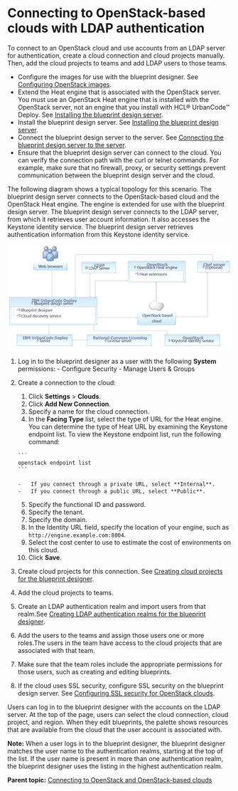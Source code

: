 # Connecting to OpenStack-based clouds with LDAP authentication

To connect to an OpenStack cloud and use accounts from an LDAP server for authentication, create a cloud connection and cloud projects manually. Then, add the cloud projects to teams and add LDAP users to those teams.

-   Configure the images for use with the blueprint designer. See [Configuring OpenStack images](cloud_connect_openstack_images.md).
-   Extend the Heat engine that is associated with the OpenStack server. You must use an OpenStack Heat engine that is installed with the OpenStack server, not an engine that you install with HCL® UrbanCode™ Deploy. See [Installing the blueprint design server](../../com.ibm.udeploy.install.doc/topics/install_server_bds.md).
-   Install the blueprint design server. See [Installing the blueprint design server](../../com.ibm.udeploy.install.doc/topics/install_server_bds.md).
-   Connect the blueprint design server to the server. See [Connecting the blueprint design server to the server](../../com.ibm.udeploy.doc/topics/ucdp_integrate.md#).
-   Ensure that the blueprint design server can connect to the cloud. You can verify the connection path with the curl or telnet commands. For example, make sure that no firewall, proxy, or security settings prevent communication between the blueprint design server and the cloud.

The following diagram shows a typical topology for this scenario. The blueprint design server connects to the OpenStack-based cloud and the OpenStack Heat engine. The engine is extended for use with the blueprint design server. The blueprint design server connects to the LDAP server, from which it retrieves user account information. It also accesses the Keystone identity service. The blueprint design server retrieves authentication information from this Keystone identity service.

![A topology that includes the blueprint design server, an OpenStack-based cloud, an OpenStack Heat engine, a Keystone server, and an LDAP server](../images/cloud_connect_openstack_ldap_a.gif)

1.   Log in to the blueprint designer as a user with the following **System** permissions: 
    -   Configure Security
    -   Manage Users & Groups
2.  Create a connection to the cloud: 
    1.   Click **Settings** \> **Clouds**. 
    2.   Click **Add New Connection**. 
    3.  Specify a name for the cloud connection.
    4.   In the **Facing Type** list, select the type of URL for the Heat engine. You can determine the type of Heat URL by examining the Keystone endpoint list. To view the Keystone endpoint list, run the following command:

        ```
        openstack endpoint list
        ```

        -   If you connect through a private URL, select **Internal**.
        -   If you connect through a public URL, select **Public**.
    5.   Specify the functional ID and password. 
    6.   Specify the tenant. 
    7.   Specify the domain. 
    8.   In the Identity URL field, specify the location of your engine, such as `http://engine.example.com:8004`. 
    9.   Select the cost center to use to estimate the cost of environments on this cloud. 
    10. Click **Save**.
3.   Create cloud projects for this connection. See [Creating cloud projects for the blueprint designer](../../com.ibm.udeploy.admin.doc/topics/security_projects.md).
4.  Add the cloud projects to teams.
5.  Create an LDAP authentication realm and import users from that realm.See [Creating LDAP authentication realms for the blueprint designer](../../com.ibm.udeploy.admin.doc/topics/security_realms_ldap.md).
6.  Add the users to the teams and assign those users one or more roles.The users in the team have access to the cloud projects that are associated with that team.
7.   Make sure that the team roles include the appropriate permissions for those users, such as creating and editing blueprints. 
8.   If the cloud uses SSL security, configure SSL security on the blueprint design server. See [Configuring SSL security for OpenStack clouds](cloud_connect_ssl.md). 

Users can log in to the blueprint designer with the accounts on the LDAP server. At the top of the page, users can select the cloud connection, cloud project, and region. When they edit blueprints, the palette shows resources that are available from the cloud that the user account is associated with.

**Note:** When a user logs in to the blueprint designer, the blueprint designer matches the user name to the authentication realms, starting at the top of the list. If the user name is present in more than one authentication realm, the blueprint designer uses the listing in the highest authentication realm.

**Parent topic:** [Connecting to OpenStack and OpenStack-based clouds](../../com.ibm.edt.doc/topics/cloud_connect_openstack.md)

